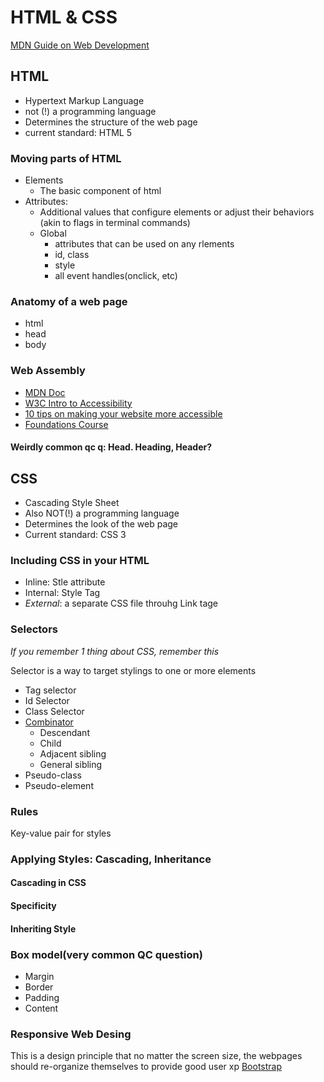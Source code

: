 # HTML & CSS
[MDN Guide on Web Development](https://developer.mozilla.org/en-US/docs/Learn)
## HTML
- Hypertext Markup Language
- not (!) a programming language
- Determines the structure of the web page
- current standard: HTML 5

### Moving parts of HTML
- Elements
    - The basic component of html
- Attributes:
    - Additional values that configure elements or adjust their behaviors (akin to flags in terminal commands)
    - Global
        - attributes that can be used on any rlements
        - id, class
        - style
        - all event handles(onclick, etc)

### Anatomy of a web page
- html
- head
- body

### Web Assembly
- [MDN Doc](https://developer.mozilla.org/en-US/docs/Learn/Accessibility)
- [W3C Intro to Accessibility](https://www.w3.org/WAI/fundamentals/accessibility-intro/)
- [10 tips on making your website more accessible](https://webaccess.berkeley.edu/resources/tips/web-accessibility)
- [Foundations Course](https://www.w3.org/WAI/fundamentals/foundations-course/)
#### Weirdly common qc q: Head. Heading, Header?

## CSS
- Cascading Style Sheet
- Also NOT(!) a programming language
- Determines the look of the web page
- Current standard: CSS 3

### Including CSS in your HTML
- Inline: Stle attribute
- Internal: Style Tag
- _External_: a separate CSS file throuhg Link tage
### Selectors
_If you remember 1 thing about CSS, remember this_

Selector is a way to target stylings to one or more elements
- Tag selector
- Id Selector
- Class Selector
- [Combinator](https://developer.mozilla.org/en-US/docs/Learn/CSS/Building_blocks/Selectors/Combinators)
    - Descendant
    - Child
    - Adjacent sibling
    - General sibling
- Pseudo-class
- Pseudo-element

### Rules
Key-value pair for styles
### Applying Styles: Cascading, Inheritance
#### Cascading in CSS
#### Specificity
#### Inheriting Style
### Box model(very common QC question)
- Margin
- Border
- Padding
- Content
### Responsive Web Desing
This is a design principle that no matter the screen size, the webpages should re-organize themselves to provide good user xp
[Bootstrap](https://getbootstrap.com/)